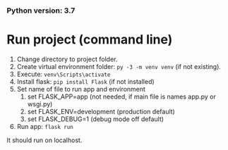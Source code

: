 ### Python version: 3.7

# Run project (command line)

1. Change directory to project folder.
2. Create virtual environment folder: `py -3 -m venv venv` (if not existing).
3. Execute: `venv\Scripts\activate`
4. Install flask: `pip install Flask` (if not installed)
4. Set name of file to run app and environment
    1. set FLASK_APP=app (not needed, if main file is names app.py or wsgi.py)
    2. set FLASK_ENV=development (production default)
    3. set FLASK_DEBUG=1 (debug mode off default)
5. Run app: `flask run`

It should run on localhost.